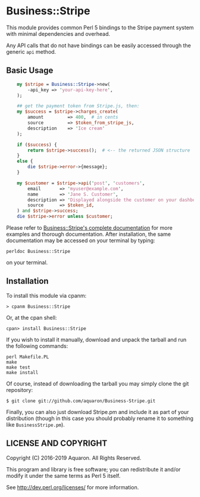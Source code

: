 Business::Stripe
================

This module provides common Perl 5 bindings to the Stripe payment system
with minimal dependencies and overhead.

Any API calls that do not have bindings can be easily accessed through the
generic `api` method.

Basic Usage
-----------

```perl
    my $stripe = Business::Stripe->new(
        -api_key => 'your-api-key-here',
    );

    ## get the payment token from Stripe.js, then:
    my $success = $stripe->charges_create(
        amount         => 400,  # in cents
        source         => $token_from_stripe_js,
        description    => 'Ice cream'
    );

    if ($success) {
        return $stripe->success();  # <-- the returned JSON structure
    }
    else {
        die $stripe->error->{message};
    }

    my $customer = $stripe->api('post', 'customers',
        email       => 'myuser@example.com',
        name        => 'Jane S. Customer',
        description => 'Displayed alongside the customer on your dashboard',
        source      => $token_id,
    ) and $stripe->success;
    die $stripe->error unless $customer;
```

Please refer to [Business::Stripe's complete documentation](https://metacpan.org/pod/Business::Stripe)
for more examples and thorough documentation. After installation, the same
documentation may be accessed on your terminal by typing:

    perldoc Business::Stripe

on your terminal.


Installation
------------

To install this module via cpanm:

    > cpanm Business::Stripe

Or, at the cpan shell:

    cpan> install Business::Stripe

If you wish to install it manually, download and unpack the tarball and
run the following commands:

	perl Makefile.PL
	make
	make test
	make install

Of course, instead of downloading the tarball you may simply clone the
git repository:

    $ git clone git://github.com/aquaron/Business-Stripe.git

Finally, you can also just download Stripe.pm and include it as part of your
distribution (though in this case you should probably rename it to something
like `BusinessStripe.pm`).


LICENSE AND COPYRIGHT
---------------------

Copyright (C) 2016-2019 Aquaron. All Rights Reserved.

This program and library is free software; 
you can redistribute it and/or modify it under the same terms as Perl 5 itself.

See http://dev.perl.org/licenses/ for more information.
